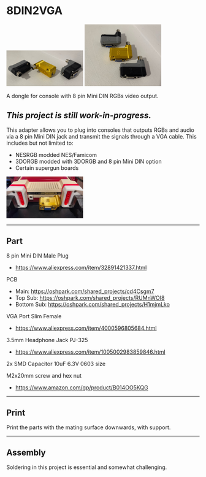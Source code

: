 # 8DIN2VGA

<img src="./Pics/01.jpg" width="200px" /> <img src="./Pics/02.jpg" width="200px" />

A dongle for console with 8 pin Mini DIN RGBs video output.

## *This project is still work-in-progress.*

This adapter allows you to plug into consoles that outputs RGBs and audio via a 8 pin Mini DIN jack and transmit the signals through a VGA cable. This includes but not limited to:
- NESRGB modded NES/Famicom
- 3DORGB modded with 3DORGB and 8 pin Mini DIN option
- Certain supergun boards

 <img src="./Pics/03.jpg" width="200px" />

-----------

## Part

8 pin Mini DIN Male Plug
- https://www.aliexpress.com/item/32891421337.html

PCB
- Main: https://oshpark.com/shared_projects/cd4Csgm7
- Top Sub: https://oshpark.com/shared_projects/RUMnWOI8
- Bottom Sub: https://oshpark.com/shared_projects/H1mjmLko

VGA Port Slim Female
- https://www.aliexpress.com/item/4000596805684.html

3.5mm Headphone Jack PJ-325
- https://www.aliexpress.com/item/1005002983859846.html

2x SMD Capacitor 10uF 6.3V 0603 size

M2x20mm screw and hex nut
- https://www.amazon.com/gp/product/B014OO5KQG

-----------
## Print

Print the parts with the mating surface downwards, with support.

-----------
## Assembly

Soldering in this project is essential and somewhat challenging.
